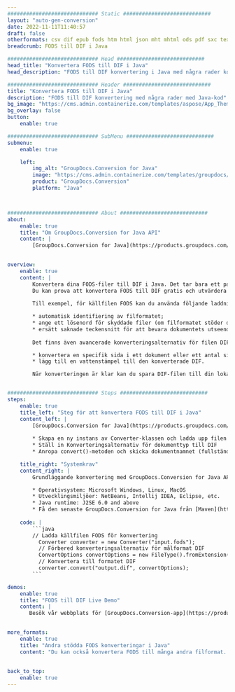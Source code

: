 ```yaml
---
############################# Static ############################
layout: "auto-gen-conversion"
date: 2022-11-11T11:40:57
draft: false
otherformats: csv dif epub fods htm html json mht mhtml ods pdf sxc tex tsv xlam xls xlsb xlsm xlsx xlt xltm xltx xml xps
breadcrumb: FODS till DIF i Java

############################# Head ############################
head_title: "Konvertera FODS till DIF i Java"
head_description: "FODS till DIF konvertering i Java med några rader kod. Konvertera över 160 filformat med hjälp av GroupDocs dokumentkonverterings-API för Java"

############################# Header ############################
title: "Konvertera FODS till DIF i Java"
description: "FODS till DIF konvertering med några rader med Java-kod"
bg_image: "https://cms.admin.containerize.com/templates/aspose/App_Themes/V3/images/bg/header1.png"
bg_overlay: false
button:
    enable: true

############################# SubMenu ############################
submenu:
    enable: true

    left:
        img_alt: "GroupDocs.Conversion for Java"
        image: "https://cms.admin.containerize.com/templates/groupdocs/images/product-logos/90x90-noborder/groupdocs-conversion-java.png"
        product: "GroupDocs.Conversion"
        platform: "Java"



############################# About ############################
about:
    enable: true
    title: "Om GroupDocs.Conversion for Java API"
    content: |
        [GroupDocs.Conversion for Java](https://products.groupdocs.com/conversion/java/) är ett avancerat filformatkonverterings-API för konvertering mellan populära bild- och dokumentformat som Microsoft Office, OpenDocument, PDF, HTML, e-post, CAD. och mycket mer med bara några rader kod. Det inbyggda API:t upptäcker automatiskt formaten för originaldokumenten och erbjuder många alternativ för att anpassa de konverterade dokumenten. Tillsammans med funktionen att extrahera information från ett dokument, stöder den också cachelagring av konverteringsresultaten till den lokala disken som standard. Men alla typer av cachelagring kan stödjas genom att implementera lämpliga gränssnitt - Amazon S3, Dropbox, Google Drive, Windows Azure, Reddis eller andra.
    

overview:
    enable: true
    content: |
        Konvertera dina FODS-filer till DIF i Java. Det tar bara ett par rader med Java-kod på valfri plattform, som Windows, Linux, macOS.
        Du kan prova att konvertera FODS till DIF gratis och utvärdera kvaliteten på konverteringsresultaten. Tillsammans med enkla filkonverteringsskript kan du prova mer sofistikerade alternativ för att ladda källfilen FODS och lagra DIF-utdata. 
        
        Till exempel, för källfilen FODS kan du använda följande laddningsalternativ:

        * automatisk identifiering av filformatet;
        * ange ett lösenord för skyddade filer (om filformatet stöder det);
        * ersätt saknade teckensnitt för att bevara dokumentets utseende.
        
        Det finns även avancerade konverteringsalternativ för filen DIF:

        * konvertera en specifik sida i ett dokument eller ett antal sidor;
        * lägg till en vattenstämpel till den konverterade DIF.

        När konverteringen är klar kan du spara DIF-filen till din lokala filsökväg eller till tredje parts lagring såsom FTP, Amazon S3, Google Drive, Dropbox etc. Observera - för att konvertera FODS till DIF behöver du inte installera någon ytterligare programvara, såsom MS Office, Open Office, Adobe Acrobat Reader etc.


############################# Steps ############################
steps:
    enable: true
    title_left: "Steg för att konvertera FODS till DIF i Java"
    content_left: |
        [GroupDocs.Conversion for Java](https://products.groupdocs.com/conversion/java/) låter utvecklare enkelt konvertera FODS fil till DIF med några rader kod.
        
        * Skapa en ny instans av Converter-klassen och ladda upp filen FODS med den fullständiga sökvägen
        * Ställ in Konverteringsalternativ för dokumenttyp till DIF
        * Anropa convert()-metoden och skicka dokumentnamnet (fullständig sökväg) och formatet (DIF) som en parameter

    title_right: "Systemkrav"
    content_right: |
        Grundläggande konvertering med GroupDocs.Conversion for Java API kan göras med bara några rader kod. Våra API:er stöds på alla större plattformar och operativsystem. Innan du kör koden nedan, se till att du har följande förutsättningar installerade på ditt system.

        * Operativsystem: Microsoft Windows, Linux, MacOS
        * Utvecklingsmiljöer: NetBeans, Intellij IDEA, Eclipse, etc.
        * Java runtime: J2SE 6.0 and above
        * Få den senaste GroupDocs.Conversion for Java från [Maven](https://repository.groupdocs.com/webapp/#/artifacts/browse/tree/General/repo/com/groupdocs/groupdocs-conversion)
         
    code: |
        ```java    
        // Ladda källfilen FODS för konvertering
          Converter converter = new Converter("input.fods");
          // Förbered konverteringsalternativ för målformat DIF
          ConvertOptions convertOptions = new FileType().fromExtension("dif").getConvertOptions();
          // Konvertera till formatet DIF
          converter.convert("output.dif", convertOptions);
        ```

demos:
    enable: true
    title: "FODS till DIF Live Demo"
    content: |
       Besök vår webbplats för [GroupDocs.Conversion-app](https://products.groupdocs.app/conversion/family) och försök konvertera FODS till DIF nu. Den kostnadsfria demon har följande fördelar
          

more_formats:
    enable: true
    title: "Andra stödda FODS konverteringar i Java"
    content: "Du kan också konvertera FODS till många andra filformat. Se listan nedan."
       
       
back_to_top:
    enable: true
---
```

